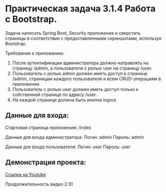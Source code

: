 # Практическая задача 3.1.4 Работа с Bootstrap.
Задача написать Spring Boot, Security приложение и сверстать страницы в соответствии с предоставленными скриншотами, используя Bootstrap.

Требования к приложению:
1. После аутентификации администратора должно направлять на страницу /admin, а пользователя с ролью user на страницу /user.
2. Пользователь с ролью admin должен иметь доступ к странице /admin, страницам каждого пользователя и всем CRUD-операциям в приложении.
3. Пользователь с ролью user должен иметь доступ только к собственной странице по адресу /user.
4. На каждой странице должна быть кнопка logout.

## Данные для входа:
Стартовая страница приложения: /index

Данные для входа администратора:
Логин: admin
Пароль: admin

Данные для входа пользователя:
Логин: user
Пароль: user
## Демонстрация проекта:
[Ссылка на Youtube](https://youtu.be/hXNz-sBWLBc)

Продолжительность видео 2:31

